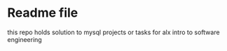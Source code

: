 # Readme file 
this repo holds solution to mysql projects or tasks for alx 
intro to software engineering 

